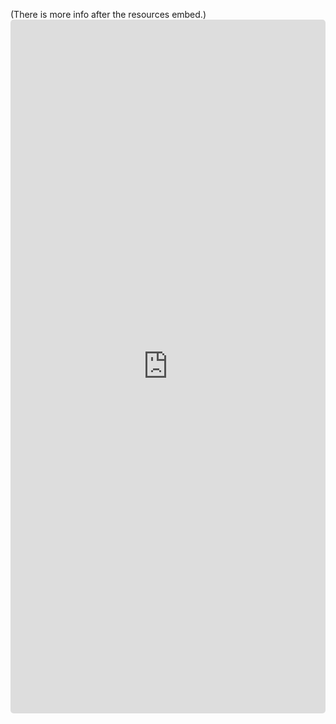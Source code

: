 (There is more info after the resources embed.)
<embed style="border-radius: 5px;" height="1110" width="100%" frameborder=0 src="https://beta.widgetbot.io/embed/333058206198661132/333130753296564227/0002/?lang=en" />
